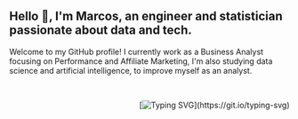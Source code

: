 ## Hello 👋, I'm Marcos, an engineer and statistician passionate about data and tech. 

Welcome to my GitHub profile! I currently work as a Business Analyst focusing on Performance and Affiliate Marketing, I'm also studying data science and artificial intelligence, to improve myself as an analyst.

<!--

<div style="display: inline_block"  align="left"><br>
  <img align="center" alt="Marcos-Python" height="30" width="40" src="https://raw.githubusercontent.com/devicons/devicon/master/icons/python/python-original.svg">
  <img align="center" alt="Marcos-R" height="30" width="40" src="https://cdn.jsdelivr.net/gh/devicons/devicon/icons/r/r-original.svg">
  <img align="center" alt="Marcos-Java" height="30" width="40" src="https://cdn.jsdelivr.net/gh/devicons/devicon/icons/java/java-original.svg">
  <img align="center" alt="Marcos-C" height="30" width="40" src="https://cdn.jsdelivr.net/gh/devicons/devicon/icons/c/c-original.svg">
  <img align="center" alt="Marcos-C++" height="30" width="40" src="https://cdn.jsdelivr.net/gh/devicons/devicon/icons/cplusplus/cplusplus-original.svg">
  <img align="center" alt="Marcos-Rust" height="30" width="40" src="https://cdn.jsdelivr.net/gh/devicons/devicon/icons/rust/rust-original.svg">
  <img align="center" alt="Marcos-TensorFlow" height="30" width="40" src="https://cdn.jsdelivr.net/gh/devicons/devicon/icons/tensorflow/tensorflow-original.svg">
  <img align="center" alt="Marcos-PyTorch" height="30" width="40" src="https://cdn.jsdelivr.net/gh/devicons/devicon/icons/pytorch/pytorch-original.svg">
  <img align="center" alt="Marcos_MySQL" height="30" width="40" src="https://cdn.jsdelivr.net/gh/devicons/devicon/icons/mysql/mysql-original.svg">
  <img align="center" alt="Marcos-PSQL" height="30" width="40" src="https://cdn.jsdelivr.net/gh/devicons/devicon/icons/postgresql/postgresql-original.svg"> 
  <img align="center" alt="Marcos-Azure" height="30" width="40" src="https://cdn.jsdelivr.net/gh/devicons/devicon/icons/azure/azure-original.svg">
  <img align="center" alt="Marcos-spring" height="30" width="40" src="https://cdn.jsdelivr.net/gh/devicons/devicon/icons/spring/spring-original.svg">
  <img align="center" alt="Marcos-Dj" height="30" width="40" src="https://cdn.jsdelivr.net/gh/devicons/devicon/icons/django/django-plain.svg">
  
</div>
  
## 
 
<div align="left"> 
  <a href="https://x.com/marcoshsq" target="_blank"><img src="https://img.shields.io/badge/X-000000?style=for-the-badge&logo=x&logoColor=white"></a>
  <a href="https://www.linkedin.com/in/marcoshsq" target="_blank"><img src="https://img.shields.io/badge/-LinkedIn-%230077B5?style=for-the-badge&logo=linkedin&logoColor=white" target="_blank"></a>
  <a href="https://www.kaggle.com/marcoshsq" target="_blank"><img src="https://img.shields.io/badge/Kaggle-20BEFF?style=for-the-badge&logo=Kaggle&logoColor=white" target="_blank"></a>
  <a href="https://medium.com/@marcoshsq" target="_blank"><img src="https://img.shields.io/badge/Medium-12100E?style=for-the-badge&logo=medium&logoColor=white" target="_blank"></a>
</div> 

<br>

<div style="display: flex; height: 200px" align="center">
  <a href="https://github.com/marcoshsq">
  <img src="https://github-readme-stats.vercel.app/api/top-langs/?username=marcoshsq&theme=github_dark&langs_count=5&hide=jupyter%20notebook&layout=compact" />
  <img src="https://github-readme-stats.vercel.app/api?username=marcoshsq&theme=github_dark&line_height=20&rank_icon=percentile" />
  </a>
</div>

-->

<br>

<div align="right">

  [![Typing SVG](https://readme-typing-svg.herokuapp.com/?color=F7F7F7&lines=𝑺𝑬𝑬+𝒀𝑶𝑼+𝑺𝑷𝑨𝑪𝑬+𝑪𝑶𝑾𝑩𝑶𝒀...)](https://git.io/typing-svg)

</div>
